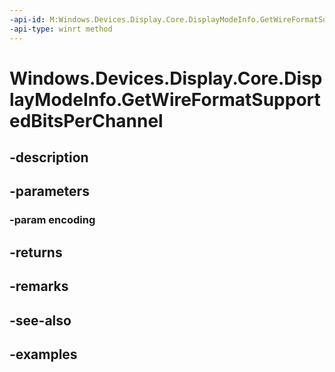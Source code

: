```yaml
---
-api-id: M:Windows.Devices.Display.Core.DisplayModeInfo.GetWireFormatSupportedBitsPerChannel(Windows.Devices.Display.Core.DisplayWireFormatPixelEncoding)
-api-type: winrt method
---
```


<!-- Method syntax.
public DisplayBitsPerChannel DisplayModeInfo.GetWireFormatSupportedBitsPerChannel(DisplayWireFormatPixelEncoding encoding)
-->

# Windows.Devices.Display.Core.DisplayModeInfo.GetWireFormatSupportedBitsPerChannel

## -description

## -parameters
### -param encoding

## -returns

## -remarks

## -see-also

## -examples

